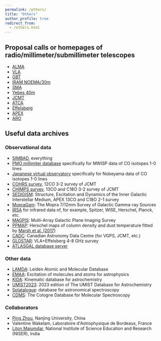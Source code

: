 ```yaml
---
permalink: /pthers/
title: "Others"
author_profile: true
redirect_from: 
  - /others.html
---
```


## Proposal calls or homepages of radio/millimeter/submillimeter telescopes
* [ALMA](https://almascience.nrao.edu/proposing/call-for-proposals)
* [VLA](https://greenbankobservatory.org/science/gbt-observers/proposals/)
* [GBT](https://greenbankobservatory.org/science/gbt-observers/proposals/)
* [IRAM NOEMA/30m](https://iram-institute.org/science-portal/proposals/call-for-proposals/)
* [SMA](http://sma1.sma.hawaii.edu/smaoc.html)
* [Yebes 40m](https://rt40m.oan.es/)
* [JCMT](https://www.eaobservatory.org/jcmt/proposals/)
* [ATCA](https://www.narrabri.atnf.csiro.au/observing/)
* [Effelsberg](https://www.mpifr-bonn.mpg.de/247288/Call-for-proposals)
* [APEX](https://www.apex-telescope.org/ns/proposing/)
* [ARO](https://aro.as.arizona.edu/?q=observing-aro/proposals)

## Useful data archives
### Observational data
* [SIMBAD](https://simbad.u-strasbg.fr/simbad/), everything
* [PMO millimiter database](http://www.radioast.nsdc.cn/index.php) specifically for MWISP data of CO isotopes 1-0 lines
* [Japanese virtual observatory](https://jvo.nao.ac.jp/portal/v2/) specifically for Nobeyama data of CO isotopes 1-0 lines
* [COHRS survey](https://www.canfar.net/citation/landing?doi=22.0078), 12CO 3-2 survey of JCMT
* [CHIMPS survey](https://www.canfar.net/citation/landing?doi=16.0001), 13CO and C18O 3-2 survey of JCMT
* [SEDIGISM](https://sedigism.mpifr-bonn.mpg.de/index.html): Structure, Excitation and Dynamics of the Inner Galactic Interstellar Medium, APEX 13CO and C18O 2-1 survey
* [MopraGam](http://www.physics.adelaide.edu.au/astrophysics/MopraGam/): The Mopra 7/12mm Survey of Galactic Gamma-ray Sources
* [IRSA](https://irsa.ipac.caltech.edu/frontpage/) for infrared data of, for example, Spitzer, WISE, Herschel, Planck, etc.
* [MAGPIS](https://third.ucllnl.org/gps/): Multi-Array Galactic Plane Imaging Survey
* [PPMAP](http://www.astro.cardiff.ac.uk/research/ViaLactea/): Herschel maps of column density and dust temperature fitted by [Marsh et al. (2017)](https://ui.adsabs.harvard.edu/abs/2017MNRAS.471.2730M/abstract)
* [CADC](https://www.cadc-ccda.hia-iha.nrc-cnrc.gc.ca/en/search/): Canadian Astronomy Data Centre (for VGPS, JCMT, etc.)
* [GLOSTAR](https://glostar.mpifr-bonn.mpg.de/glostar/): VLA+Effelsberg 4-8 GHz survey
* [ATLASGAL database server](https://atlasgal.mpifr-bonn.mpg.de/cgi-bin/ATLASGAL_DATABASE.cgi)

### Other data
* [LAMDA](https://home.strw.leidenuniv.nl/~moldata/): Leiden Atomic and Molecular Database
* [EMAA](https://emaa.osug.fr/): Excitation of molecules and atoms for astrophysics
* [KIDA](https://kida.astrochem-tools.org/): Kinematic database for astrochemistry
* [UMIST2023](https://umistdatabase.net/): 2023 edition of The UMIST Database for Astrochemistry
* [Splatalogue](https://splatalogue.online/): database for astronomical spectroscopy
* [CDMS](https://cdms.astro.uni-koeln.de/): The Cologne Database for Molecular Spectroscopy

### Collaborators
* [Ping Zhou](https://astronomy.nju.edu.cn/szll/szgk/fjs/20220606/i223379.html), Nanjing University, China
* Valentine Wakelam, Laboratoire d'Astrophysique de Bordeaux, France
* [Liton Majumdar](https://niser.ac.in/~liton/), National Institute of Science Education and Research (NISER), India


